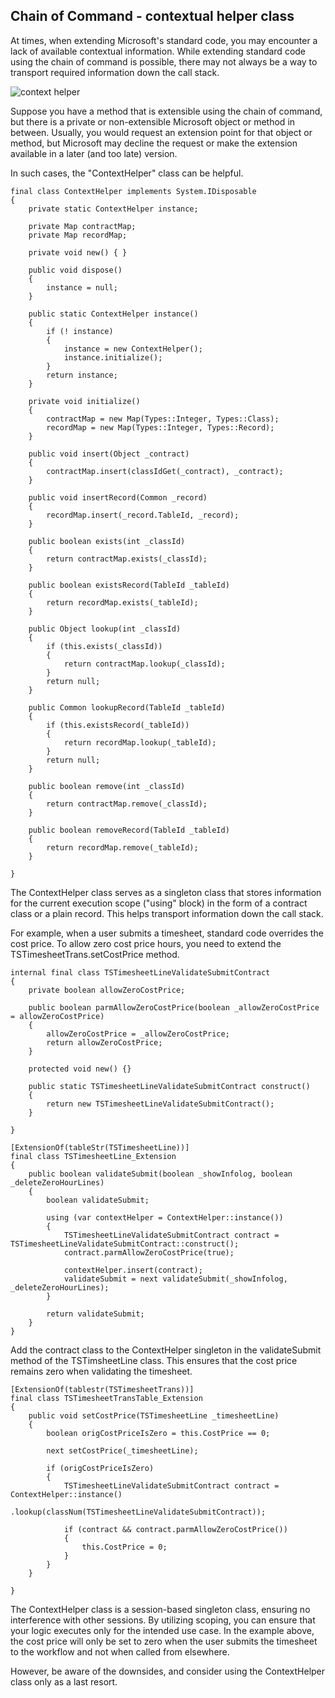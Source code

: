 ## Chain of Command - contextual helper class

At times, when extending Microsoft's standard code, you may encounter a lack of available contextual information. While extending standard code using the chain of command is possible, there may not always be a way to transport required information down the call stack.

![context helper](/img/contexthelper.png)

Suppose you have a method that is extensible using the chain of command, but there is a private or non-extensible Microsoft object or method in between. Usually, you would request an extension point for that object or method, but Microsoft may decline the request or make the extension available in a later (and too late) version.

In such cases, the "ContextHelper" class can be helpful.

```axapta
final class ContextHelper implements System.IDisposable
{
    private static ContextHelper instance;

    private Map contractMap;
    private Map recordMap;

    private void new() { }

    public void dispose()
    {
        instance = null;
    }

    public static ContextHelper instance()
    {
        if (! instance)
        {
            instance = new ContextHelper();
            instance.initialize();
        }
        return instance;
    }

    private void initialize()
    {
        contractMap = new Map(Types::Integer, Types::Class);
        recordMap = new Map(Types::Integer, Types::Record);
    }

    public void insert(Object _contract)
    {
        contractMap.insert(classIdGet(_contract), _contract);
    }

    public void insertRecord(Common _record)
    {
        recordMap.insert(_record.TableId, _record);
    }

    public boolean exists(int _classId)
    {
        return contractMap.exists(_classId);
    }

    public boolean existsRecord(TableId _tableId)
    {
        return recordMap.exists(_tableId);
    }

    public Object lookup(int _classId)
    {
        if (this.exists(_classId))
        {
            return contractMap.lookup(_classId);
        }
        return null;
    }

    public Common lookupRecord(TableId _tableId)
    {
        if (this.existsRecord(_tableId))
        {
            return recordMap.lookup(_tableId);
        }
        return null;
    }

    public boolean remove(int _classId)
    {
        return contractMap.remove(_classId);
    }

    public boolean removeRecord(TableId _tableId)
    {
        return recordMap.remove(_tableId);
    }

}
```

The ContextHelper class serves as a singleton class that stores information for the current execution scope ("using" block) in the form of a contract class or a plain record. This helps transport information down the call stack.

For example, when a user submits a timesheet, standard code overrides the cost price. To allow zero cost price hours, you need to extend the TSTimesheetTrans.setCostPrice method.

```axapta
internal final class TSTimesheetLineValidateSubmitContract
{
    private boolean allowZeroCostPrice;

    public boolean parmAllowZeroCostPrice(boolean _allowZeroCostPrice = allowZeroCostPrice)
    {
        allowZeroCostPrice = _allowZeroCostPrice;
        return allowZeroCostPrice;
    }

    protected void new() {}

    public static TSTimesheetLineValidateSubmitContract construct()
    {
        return new TSTimesheetLineValidateSubmitContract();
    }

}
```

```axapta
[ExtensionOf(tableStr(TSTimesheetLine))]
final class TSTimesheetLine_Extension
{
    public boolean validateSubmit(boolean _showInfolog, boolean _deleteZeroHourLines)
    {
        boolean validateSubmit;

        using (var contextHelper = ContextHelper::instance())
        {
            TSTimesheetLineValidateSubmitContract contract = TSTimesheetLineValidateSubmitContract::construct();
            contract.parmAllowZeroCostPrice(true);

            contextHelper.insert(contract);
            validateSubmit = next validateSubmit(_showInfolog, _deleteZeroHourLines);
        }

        return validateSubmit;
    }
}
```

Add the contract class to the ContextHelper singleton in the validateSubmit method of the TSTimsheetLine class. This ensures that the cost price remains zero when validating the timesheet.


```axapta
[ExtensionOf(tablestr(TSTimesheetTrans))]
final class TSTimesheetTransTable_Extension
{
    public void setCostPrice(TSTimesheetLine _timesheetLine)
    {
        boolean origCostPriceIsZero = this.CostPrice == 0;

        next setCostPrice(_timesheetLine);

        if (origCostPriceIsZero)
        {
            TSTimesheetLineValidateSubmitContract contract = ContextHelper::instance()
                .lookup(classNum(TSTimesheetLineValidateSubmitContract));

            if (contract && contract.parmAllowZeroCostPrice())
            {
                this.CostPrice = 0;
            }
        }
    }

}
```

The ContextHelper class is a session-based singleton class, ensuring no interference with other sessions. By utilizing scoping, you can ensure that your logic executes only for the intended use case. In the example above, the cost price will only be set to zero when the user submits the timesheet to the workflow and not when called from elsewhere.

However, be aware of the downsides, and consider using the ContextHelper class only as a last resort.
